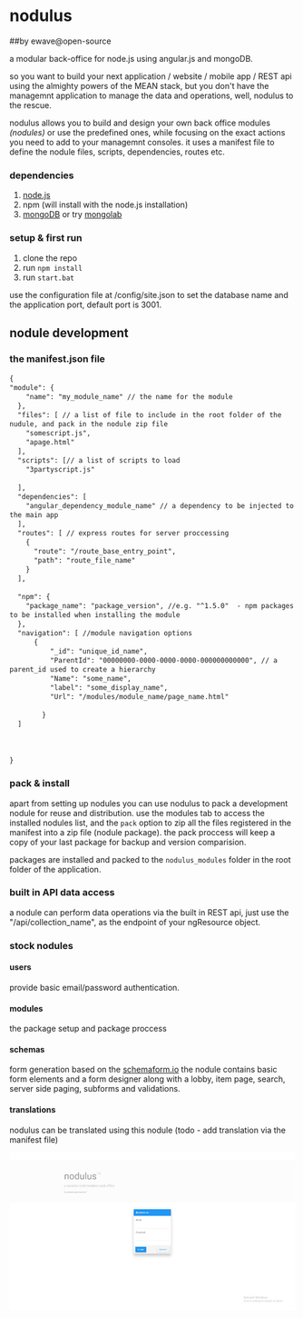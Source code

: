 ﻿


# nodulus 
##by ewave@open-source


a modular back-office for node.js using angular.js and mongoDB.

so you want to build your next application / website / mobile app / REST api using the almighty powers of the MEAN stack, but you don't have the managemnt application to manage the data and operations, well,  nodulus to the rescue.

nodulus allows you to build and design your own back office modules *(nodules)* or use the predefined ones, while focusing on the exact actions you need to add to your managemnt consoles.
it uses a manifest file to define the nodule files, scripts, dependencies, routes etc.

### dependencies

1. [node.js](https://nodejs.org/en/)
2. npm (will install with the node.js installation)
3. [mongoDB](https://www.mongodb.org/) or try  [mongolab](https://mongolab.com/)

### setup & first run

1. clone the repo
2. run `npm install`
3. run `start.bat`

use the configuration file at /config/site.json to set the database name and the application port, default port is 3001.




## nodule development


### the manifest.json file
```
{
"module": {
    "name": "my_module_name" // the name for the module
  },
  "files": [ // a list of file to include in the root folder of the nudule, and pack in the nodule zip file
    "somescript.js",
    "apage.html"    
  ],
  "scripts": [// a list of scripts to load 
    "3partyscript.js"
    
  ],
  "dependencies": [
	"angular_dependency_module_name" // a dependency to be injected to the main app 
  ],
  "routes": [ // express routes for server proccessing
    {
      "route": "/route_base_entry_point",
      "path": "route_file_name"
    }
  ],
  
  "npm": {
	"package_name": "package_version", //e.g. "^1.5.0"  - npm packages to be installed when installing the module
  },
  "navigation": [ //module navigation options
	  {
		  "_id": "unique_id_name",
		  "ParentId": "00000000-0000-0000-0000-000000000000", // a parent_id used to create a hierarchy
		  "Name": "some_name",
		  "label": "some_display_name",
		  "Url": "/modules/module_name/page_name.html"
		   
		}
  ]



}
```
### pack & install

apart from setting up nodules you can use nodulus to pack a development nodule for reuse and distribution. use the modules tab to access the installed nodules list, and the `pack` option to zip all the files registered in the manifest into a zip file (nodule package).
the pack proccess will keep a copy of your last package for backup and version comparision.

packages are installed and packed to the `nodulus_modules` folder in the root folder of the application.




### built in API data access

a nodule can perform data operations via the built in REST api, just use the "/api/collection_name", as the endpoint of your ngResource object.



### stock nodules

#### users

provide basic email/password authentication.


#### modules

the package setup and package proccess

#### schemas

form generation based on the [schemaform.io](http://schemaform.io)
the nodule contains basic form elements and a form designer along with a lobby, item page, search, server side paging, subforms and validations.


#### translations
nodulus can be translated using this nodule (todo - add  translation via the manifest file)
 


﻿![Alt text](platform-images/login-screen.jpg?raw=true "Login")



